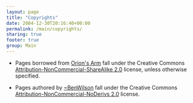 ```yaml
---
layout: page
title: "Copyrights"
date: 2004-12-30T20:16:40+00:00
permalink: /main/copyrights/
sharing: true
footer: true
group: Main
---
```


* Pages borrowed from [Orion's Arm](http://www.orionsarm.com) fall under the Creative Commons [Attribution-NonCommercial-ShareAlike 2.0](http://creativecommons.org/licenses/by-nc-sa/1.0/) license, unless otherwise specified.

* Pages authored by [~BenWilson](/main/~ben-wilson) fall under the Creative Commons [Attribution-NonCommercial-NoDerivs 2.0](http://creativecommons.org/licenses/by-nc-nd/2.0/) license.
